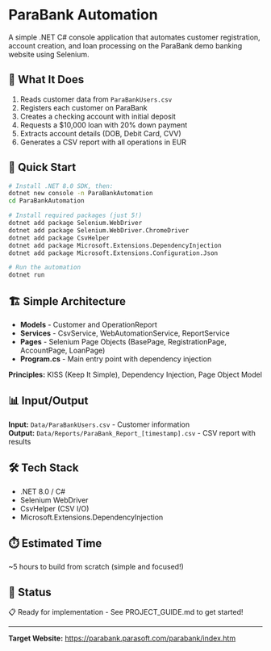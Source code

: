 # ParaBank Automation

A simple .NET C# console application that automates customer registration, account creation, and loan processing on the ParaBank demo banking website using Selenium.

## 🎯 What It Does

1. Reads customer data from `ParaBankUsers.csv`
2. Registers each customer on ParaBank
3. Creates a checking account with initial deposit
4. Requests a $10,000 loan with 20% down payment
5. Extracts account details (DOB, Debit Card, CVV)
6. Generates a CSV report with all operations in EUR

## 🚀 Quick Start

```bash
# Install .NET 8.0 SDK, then:
dotnet new console -n ParaBankAutomation
cd ParaBankAutomation

# Install required packages (just 5!)
dotnet add package Selenium.WebDriver
dotnet add package Selenium.WebDriver.ChromeDriver
dotnet add package CsvHelper
dotnet add package Microsoft.Extensions.DependencyInjection
dotnet add package Microsoft.Extensions.Configuration.Json

# Run the automation
dotnet run
```


## 🏗️ Simple Architecture

- **Models** - Customer and OperationReport
- **Services** - CsvService, WebAutomationService, ReportService
- **Pages** - Selenium Page Objects (BasePage, RegistrationPage, AccountPage, LoanPage)
- **Program.cs** - Main entry point with dependency injection

**Principles:** KISS (Keep It Simple), Dependency Injection, Page Object Model

## 📊 Input/Output

**Input:** `Data/ParaBankUsers.csv` - Customer information  
**Output:** `Data/Reports/ParaBank_Report_[timestamp].csv` - CSV report with results

## 🛠️ Tech Stack

- .NET 8.0 / C#
- Selenium WebDriver
- CsvHelper (CSV I/O)
- Microsoft.Extensions.DependencyInjection

## ⏱️ Estimated Time

~5 hours to build from scratch (simple and focused!)

## 📝 Status

📋 Ready for implementation - See PROJECT_GUIDE.md to get started!

---

**Target Website:** https://parabank.parasoft.com/parabank/index.htm
